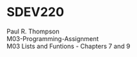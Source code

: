 # SDEV220
Paul R. Thompson  
M03-Programming-Assignment  
M03 Lists and Funtions - Chapters 7 and 9  
